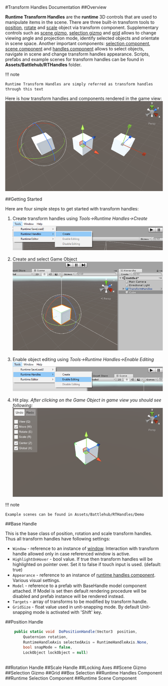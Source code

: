 #Transform Handles Documentation
##Overview

__Runtime Transform Handles__ are the __runtime__ 3D controls that are used to manipulate items in the scene. There are three built-in transform tools to [position](#position-handle), [rotate](#rotation-handle) and [scale](#scale-handle) object via transform component. 
Supplementary controls such as [scene gizmo](#scene-gizmo), [selection gizmo](#selection-gizmo) and [grid](#grid) allows to change viewing angle and projection mode, identify selected objects and orientate in scene space. 
Another important components: [selection component](#runtime-selection-component), [scene component](#runtime-scene-component) and [handles component](#runtime-handles-component) allows to select objects, navigate in scene and change transform handles appearance.
Scripts, prefabs and example scenes for transform handles can be found in __Assets/Battlehub/RTHandles__ folder.

!!! note

	Runtime Transform Handles are simply referred as transform handles through this text
   

Here is how transform handles and components rendered in the game view:
![Screenshot](img/transform-handels/overview/overview.png)


##Getting Started

Here are four simple steps to get started with transform handles:

  1. Create transform handles using *Tools->Runtime Handles->Create*
	![Screenshot](img/transform-handels/getting-started/step1-create-transform-handles.png)
 &nbsp;
  2. Create and select Game Object
  	![Screenshot](img/transform-handels/getting-started/step2-create-object.png)
	&nbsp;
  3. Enable object editing using *Tools->Runtime Handles->Enable Editing*
	![Screenshot](img/transform-handels/getting-started/step3-enable-editing.png)
	&nbsp;
  4. Hit play. *After clicking on the Game Object in game view you should see following:*
	![Screenshot](img/transform-handels/getting-started/step4-hit-play.png)
	
!!! note

	Example scenes can be found in Assets/Battlehub/RTHandles/Demo 

	
##Base Handle

This is the base class of position, rotation and scale transform handles. Thus all transform handles have following settings:

   * `Window` - reference to an instance of [window](infrastructure.md/#runtime-window). Interaction with transform handle allowed only in case referenced window is active. 
   * `HighlightOnHover` - bool value. If true then transform handles will be highlighted on pointer over. Set it to false if touch input is used. (default: true)
   * `Appearance` - reference to an instance of [runtime handles component](#runtime-handles-component). Various visual settings.  
   * `Model` - reference to a prefab with BaseHandle model component attached. If Model is set then default rendering procedure will be disabled and prefab instance will be rendered instead.
   * `Targets` - array of transforms to be modified by transform handle.
   * `GridSize` - float value used in unit-snapping mode. By default Unit-snapping mode is activated with 'Shift' key.


##Position Handle


``` C#
	public static void  DoPositionHandle(Vector3  position,  
		Quaternion rotation,
		RuntimeHandleAxis selectedAxis = RuntimeHandleAxis.None,
		bool snapMode = false, 
		LockObject lockObject = null)
	
```

##Rotation Handle
##Scale Handle
##Locking Axes
##Scene Gizmo
##Selection Gizmo
##Grid
##Box Selection
##Runtime Handles Component
##Runtime Selection Component
##Runtime Scene Component